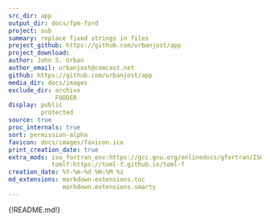 ```yaml
---
src_dir: app
output_dir: docs/fpm-ford
project: sub
summary: replace fixed strings in files
project_github: https://github.com/urbanjost/app
project_download:
author: John S. Urban
author_email: urbanjost@comcast.net
github: https://github.com/urbanjost/app
media_dir: docs/images
exclude_dir: archive
             FODDER
display: public
         protected
source: true
proc_internals: true
sort: permission-alpha
favicon: docs/images/favicon.ico
print_creation_date: true
extra_mods: iso_fortran_env:https://gcc.gnu.org/onlinedocs/gfortran/ISO_005fFORTRAN_005fENV.html
            tomlf:https://toml-f.github.io/toml-f
creation_date: %Y-%m-%d %H:%M %z
md_extensions: markdown.extensions.toc
               markdown.extensions.smarty
---
```


{!README.md!}

